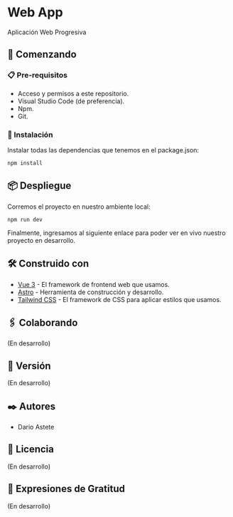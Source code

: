 # Web App

Aplicación Web Progresiva

## 🚀 Comenzando

### 📋 Pre-requisitos

- Acceso y permisos a este repositorio.
- Visual Studio Code (de preferencia).
- Npm.
- Git.

### 🔧 Instalación

Instalar todas las dependencias que tenemos en el package.json:

```
npm install
```

## 📦 Despliegue

Corremos el proyecto en nuestro ambiente local:

```
npm run dev
```

Finalmente, ingresamos al siguiente enlace para poder ver en vivo nuestro proyecto en desarrollo.

## 🛠️ Construido con

- [Vue 3](https://v3.vuejs.org/) - El framework de frontend web que usamos.
- [Astro](https://astro.build/) - Herramienta de construcción y desarrollo.
- [Tailwind CSS](https://tailwindcss.com/) - El framework de CSS para aplicar estilos que usamos.

## 🖇️ Colaborando

(En desarrollo)

## 📌 Versión

(En desarrollo)

## ✒️ Autores

- Dario Astete

## 📄 Licencia

(En desarrollo)

## 🎁 Expresiones de Gratitud

(En desarrollo)
